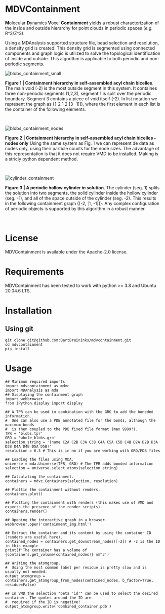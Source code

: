 # MDVContainment
**M**olecular **D**ynamics **V**oxel **Containment** yields a robust characterization of the inside and outside hierarchy for point clouds in periodic spaces (*e.g.* R^3/Z^3).

Using a MDAnalysis supported structure file, bead selection and resolution, a density grid is created. This density grid is segmented using connected components and graph logic is utilized to solve the topological identification of inside and outside. This algorithm is applicable to both periodic and non-periodic segments.  

![blobs_containment_small](https://github.com/BartBruininks/mdvcontainment/assets/1488903/be5fff63-a967-47c2-a933-a3ecb7dcd5de)

**Figure 1 | Containment hierarchy in self-assembled acyl chain bicelles.** The main void (-2) is the most outside segment in this system. It containes three non-periodic segments (1,2,3), segment 1 is split over the periodic boundary. Segment 3 contains a piece of void itself (-2). In list notation we represent the graph as {[-2 1 2 [3 -1]]}, where the first element in each list is the container of the following elements.

$~$

![blobs_containment_nodes](https://github.com/BartBruininks/mdvcontainment/assets/1488903/3769a16d-1beb-45a1-8e98-6e9eac088a4a)

**Figure 2 | Containment hierarchy in self-assembled acyl chain bicelles - nodes only** Using the same system as Fig. 1 we can represent de data as nodes only, using their particle counts for the node sizes. The advantage of this representation is that it does not require VMD to be installed. Making is a stricly python dependent method.

$~$

![cylinder_containment](https://github.com/BartBruininks/mdvcontainment/assets/1488903/da3d8cdb-682f-4fe3-b7dc-bced188b390d)
 
**Figure 3 | A periodic hollow cylinder in solution**. The cylinder (seg. 1) splits the solution into two segments, the solid cylinder inside the hollow cylinder (seg. -1), and all of the space outside of the cylinder (seg. -2). This results in the following containment graph {[-2, [1, -1]]}. Any complex configuration of periodic objects is supported by this algorithm in a robust manner.

$~$

# License
MDVContainment is available under the Apache-2.0 license.

# Requirements
MDVContainment has been tested to work with python >= 3.8 and Ubuntu 20.04.6 LTS. 

# Installation
## Using git
```
git clone git@github.com:BartBruininks/mdvcontainment.git
cd mdvcontainment
pip install .
```
# Usage
```
## Minimum required imports
import mdvcontainment as mdvc
import MDAnalysis as mda
## Displaying the containment graph
import webbrowser
from IPython.display import display

## A TPR can be used in combination with the GRO to add the boneded information.
#  One can also use a PDB annotated file for the bonds, although the maximum bonds
#  is then coupled to the PDB fixed file format (max 9999?).
TPR = 'blobs.tpr'
GRO = 'whole_blobs.gro'
selection_string = '(name C2A C2B C3A C3B C4A C5A C5B C4B D2A D2B D3A D3B D4A D4B D5A D5B)'
resolution = 0.5 # This is in nm if you are working with GRO/PDB files

## Loading the files using MDA.
universe = mda.Universe(TPR, GRO) # The TPR adds bonded information
selection = universe.select_atoms(selection_string)

## Calculating the containment.
containers = mdvc.Containers(selection, resolution)

## Plottin the containment without renders.
containers.plot()

## Plotting the containment with renders (this makes use of VMD and expects the presence of the render scripts).
containers.render()

## Opening the interactive graph in a browser.
webbrowser.open('containment_img.html')

## Extract the container and its content by using the container ID (renders are useful here).
contained_nodes = containers.get_downstream_nodes([-2]) # -2 is the ID in this example
print(f'The container has a volume of {containers.get_volume(contained_nodes)} nm^3')

## Writing the atomgroup. 
#  Using the most common label per residue is pretty slow and is usually not needed.
output_atomgroup = containers.get_atomgroup_from_nodes(contained_nodes, b_factor=True, residue=False)

## In VMD the selection "beta 'id'" can be used to select the desired container. The quotes around the ID are
#  required if the ID is negative! 
output_atomgroup.write('combined_container.pdb')
```
